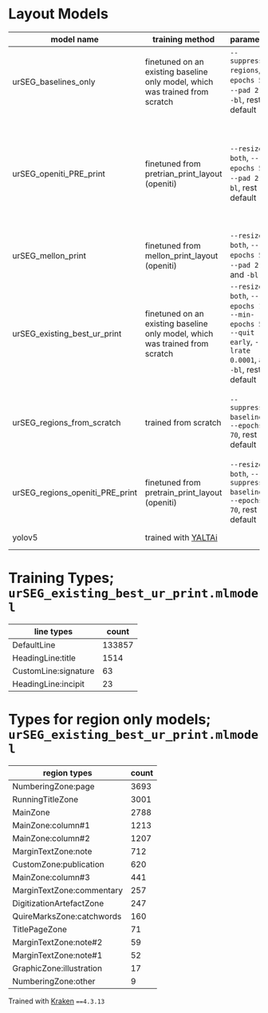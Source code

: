# Layout Models

|model name|training method|parameters|comments|
|----------|----------|----------|----------|
|urSEG_baselines_only|finetuned on an existing baseline only model, which was trained from scratch|`--suppress-regions`, `--epochs 50`, `--pad 2 2`, `-bl`, rest default|baseline only; good for `DefaultLine`; needs more examples of `HeadingLine` and `CustomLine:signature`; requires more work for `DefaultLine:prose` and `DefaultLine:verse`|
|urSEG_openiti_PRE_print|finetuned from pretrian_print_layout (openiti)|`--resize both`, `--epochs 50`, `--pad 2 2`,`-bl`, rest default|best model; handles multicolumn (easily confused between multicolumn prose and verse); baselines need work, especially for slanted lines; need more examples of layouts with `MainZone` and `MarginTextZone` + texts blocks enclosed within boxes within borders| 
|urSEG_mellon_print|finetuned from mellon_print_layout (openiti)|`--resize both`, `--epochs 50`, `--pad 2 2`, and `-bl`|poor on pages with both `MaineZone` and `MarginTextZone`; masks from baselines is not ideal|
|urSEG_existing_best_ur_print|finetuned on an existing baseline only model, which was trained from scratch|`--resize both`, `--epochs 100`, `--min-epochs 50`, `--quit early`, `--lrate 0.0001`, and `-bl`, rest default|better regions and baselines on extended classes|
|urSEG_regions_from_scratch|trained from scratch|`--suppress-baselines`, `--epochs 70`, rest default|region only; handles multicolumn upto three columns; prone to merge `MarginTextZone` and `MainZone`, especially where separation between the two is less clear|
|urSEG_regions_openiti_PRE_print|finetuned from pretrain_print_layout (openiti)|`--resize both`, `--suppress-baselines`, `--epochs 70`, rest default|region only; similar to `urSEG_regions_from_scratch`, but worse to finetune|
|yolov5|trained with <a href="https://github.com/PonteIneptique/YALTAi" target="_blank">YALTAi</a>||weights too large to upload here|


# Training Types; `urSEG_existing_best_ur_print.mlmodel`
|line types|count|
|----------|----------|
|DefaultLine|133857|
|HeadingLine:title|1514|
|CustomLine:signature|63|
|HeadingLine:incipit|23

# Types for region only models; `urSEG_existing_best_ur_print.mlmodel`
|region types|count|
|-------|-------|
|NumberingZone:page|3693|
|RunningTitleZone|3001|
|MainZone|2788|
|MainZone:column#1|1213|
|MainZone:column#2|1207|
|MarginTextZone:note|712|
|CustomZone:publication|620|
|MainZone:column#3|441|
|MarginTextZone:commentary|257|
|DigitizationArtefactZone|247|
|QuireMarksZone:catchwords|160|
|TitlePageZone|71|
|MarginTextZone:note#2|59|
|MarginTextZone:note#1|52|
|GraphicZone:illustration|17|
|NumberingZone:other|9|

Trained with [Kraken](https://github.com/mittagessen/kraken) `==4.3.13`

